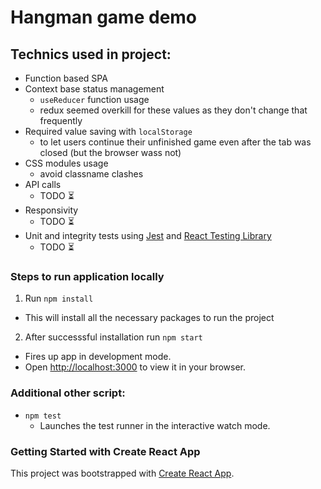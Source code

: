# Hangman game demo

## Technics used in project:
- Function based SPA
- Context base status management
  - `useReducer` function usage
  - redux seemed overkill for these values as they don't change that frequently 
- Required value saving with `localStorage`
  - to let users continue their unfinished game even after the tab was closed (but the browser wass not)
- CSS modules usage
  - avoid classname clashes
- API calls
  - TODO ⏳
- Responsivity
  - TODO ⏳
- Unit and integrity tests using [Jest](https://jestjs.io/) and [React Testing Library](https://testing-library.com/docs/react-testing-library/intro/)
  - TODO ⏳

### Steps to run application locally

1. Run `npm install`
- This will install all the necessary packages to run the project

2. After successsful installation run `npm start`
- Fires up app in development mode.
- Open [http://localhost:3000](http://localhost:3000) to view it in your browser.

### Additional other script:

- `npm test`
  - Launches the test runner in the interactive watch mode.

### Getting Started with Create React App

This project was bootstrapped with [Create React App](https://github.com/facebook/create-react-app).